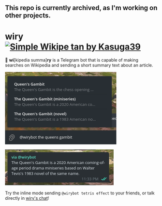 ## This repo is currently archived, as I'm working on other projects.

# wiry <a title="User:Kasuga~commonswiki, CC BY-SA 3.0 &lt;https://creativecommons.org/licenses/by-sa/3.0&gt;, via Wikimedia Commons" href="https://commons.wikimedia.org/wiki/File:Simple_Wikipe_tan_by_Kasuga39.png"><img width="50" alt="Simple Wikipe tan by Kasuga39" src="https://upload.wikimedia.org/wikipedia/commons/6/6d/Simple_Wikipe_tan_by_Kasuga39.png"></a>

🤖 <b>wi</b>[kipedia summa]<b>ry</b> is a Telegram bot that is capable of making searches on Wikipedia and sending a short summary text about an article.


![image](https://github.com/diksown/wiry/blob/main/img/wiry_queens.png)

![image](https://github.com/diksown/wiry/blob/main/img/via_wiry.png)

Try the inline mode sending `@wirybot tetris effect` to your friends, or talk directly in [wiry's chat](https://t.me/wirybot)!

